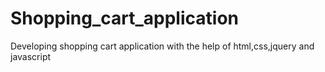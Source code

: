 # Shopping_cart_application
Developing shopping cart application with the help of html,css,jquery and javascript
